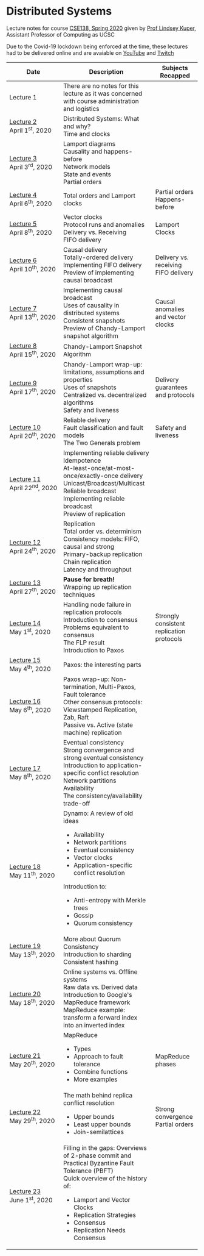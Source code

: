 # Distributed Systems

Lecture notes for course [CSE138, Spring 2020](http://composition.al/CSE138-2020-03/index.html) given by [Prof Lindsey Kuper](https://users.soe.ucsc.edu/~lkuper/), Assistant Professor of Computing as UCSC

Due to the Covid-19 lockdown being enforced at the time, these lectures had to be delivered online and are avaiable on [YouTube](https://www.youtube.com/user/lindseykuper/videos) and [Twitch](https://www.twitch.tv/lindseykuper/videos)

|  Date | Description | Subjects Recapped |
|---|---|---|
| Lecture 1 | There are no notes for this lecture as it was concerned with course administration and logistics  |
| [Lecture 2](./Lecture%202.md)<br>April&nbsp;1<sup>st</sup>,&nbsp;2020 | Distributed Systems: What and why?<br>Time and clocks |
| [Lecture 3](./Lecture%203.md)<br>April&nbsp;3<sup>rd</sup>,&nbsp;2020| Lamport diagrams<br>Causality and happens-before<br>Network models<br>State and events<br>Partial orders
| [Lecture 4](./Lecture%204.md)<br>April&nbsp;6<sup>th</sup>,&nbsp;2020 | Total orders and Lamport clocks | Partial orders<br>Happens-before
| [Lecture 5](./Lecture%205.md)<br>April&nbsp;8<sup>th</sup>,&nbsp;2020 | Vector clocks<br>Protocol runs and anomalies<br>Delivery vs. Receiving<br>FIFO delivery | Lamport Clocks
| [Lecture 6](./Lecture%206.md)<br>April&nbsp;10<sup>th</sup>,&nbsp;2020 | Causal delivery<br>Totally-ordered delivery<br>Implementing FIFO delivery<br>Preview of implementing causal broadcast | Delivery vs. receiving<br>FIFO delivery
| [Lecture 7](./Lecture%207.md)<br>April&nbsp;13<sup>th</sup>,&nbsp;2020 | Implementing causal broadcast<br>Uses of causality in distributed systems<br>Consistent snapshots<br>Preview of Chandy-Lamport snapshot algorithm | Causal anomalies and vector clocks
| [Lecture 8](./Lecture%208.md)<br>April&nbsp;15<sup>th</sup>,&nbsp;2020 | Chandy-Lamport Snapshot Algorithm | 
| [Lecture 9](./Lecture%209.md)<br>April&nbsp;17<sup>th</sup>,&nbsp;2020 | Chandy-Lamport wrap-up: limitations, assumptions and properties<br>Uses of snapshots<br>Centralized vs. decentralized algorithms<br>Safety and liveness | Delivery guarantees and protocols
| [Lecture 10](./Lecture%2010.md)<br>April&nbsp;20<sup>th</sup>,&nbsp;2020 | Reliable delivery<br>Fault classification and fault models<br>The Two Generals problem | Safety and liveness
| [Lecture 11](./Lecture%2011.md)<br>April&nbsp;22<sup>nd</sup>,&nbsp;2020 | Implementing reliable delivery<br> Idempotence<br>At-least-once/at-most-once/exactly-once delivery<br>Unicast/Broadcast/Multicast<br>Reliable broadcast<br>Implementing reliable broadcast<br>Preview of replication
| [Lecture 12](./Lecture%2012.md)<br>April&nbsp;24<sup>th</sup>,&nbsp;2020 | Replication<br>Total order vs. determinism<br>Consistency models: FIFO, causal and strong<br>Primary-backup replication<br> Chain replication<br>Latency and throughput 
| [Lecture 13](./Lecture%2013.md)<br>April&nbsp;27<sup>th</sup>,&nbsp;2020 | **Pause for breath!**<br>Wrapping up replication techniques
| [Lecture 14](./Lecture%2014.md)<br>May&nbsp;1<sup>st</sup>,&nbsp;2020 | Handling node failure in replication protocols<br>Introduction to consensus<br>Problems equivalent to consensus<br>The FLP result<br>Introduction to Paxos | Strongly consistent replication protocols
| [Lecture 15](./Lecture%2015.md)<br>May&nbsp;4<sup>th</sup>,&nbsp;2020 | Paxos: the interesting parts
| [Lecture 16](./Lecture%2016.md)<br>May&nbsp;6<sup>th</sup>,&nbsp;2020 | Paxos wrap-up: Non-termination, Multi-Paxos, Fault tolerance<br>Other consensus protocols: Viewstamped Replication, Zab, Raft<br>Passive vs. Active (state machine) replication
| [Lecture 17](./Lecture%2017.md)<br>May&nbsp;8<sup>th</sup>,&nbsp;2020 | Eventual consistency<br>Strong convergence and strong eventual consistency<br>Introduction to application-specific conflict resolution<br>Network partitions<br>Availability<br>The consistency/availability trade-off
| [Lecture 18](./Lecture%2018.md)<br>May&nbsp;11<sup>th</sup>,&nbsp;2020 | Dynamo: A review of old ideas<ul><li>Availability</li><li>Network partitions</li><li>Eventual consistency</li><li>Vector clocks</li><li>Application-specific conflict resolution</li></ul>Introduction to:<ul><li>Anti-entropy with Merkle trees</li><li>Gossip</li><li>Quorum consistency</li></ul>
| [Lecture 19](./Lecture%2019.md)<br>May&nbsp;13<sup>th</sup>,&nbsp;2020 | More about Quorum Consistency<br>Introduction to sharding<br>Consistent hashing
| [Lecture 20](./Lecture%2020.md)<br>May&nbsp;18<sup>th</sup>,&nbsp;2020 | Online systems vs. Offline systems<br>Raw data vs. Derived data<br>Introduction to Google's MapReduce framework<br>MapReduce example: transform a forward index into an inverted index
| [Lecture 21](./Lecture%2021.md)<br>May&nbsp;20<sup>th</sup>,&nbsp;2020 | MapReduce<ul><li>Types</li><li>Approach to fault tolerance</li><li>Combine functions</li><li>More examples</li></ul> | MapReduce phases
| [Lecture 22](./Lecture%2022.md)<br>May&nbsp;29<sup>th</sup>,&nbsp;2020 | The math behind replica conflict resolution<ul><li>Upper bounds</li><li>Least upper bounds</li><li>Join-semilattices</li></ul> | Strong convergence<br>Partial orders
| [Lecture 23](./Lecture%2023.md)<br>June&nbsp;1<sup>st</sup>,&nbsp;2020 | Filling in the gaps: Overviews of 2-phase commit and Practical Byzantine Fault Tolerance (PBFT)<br>Quick overview of the history of:<ul><li>Lamport and Vector Clocks</li><li>Replication Strategies</li><li>Consensus</li><li>Replication Needs Consensus</li></ul>
